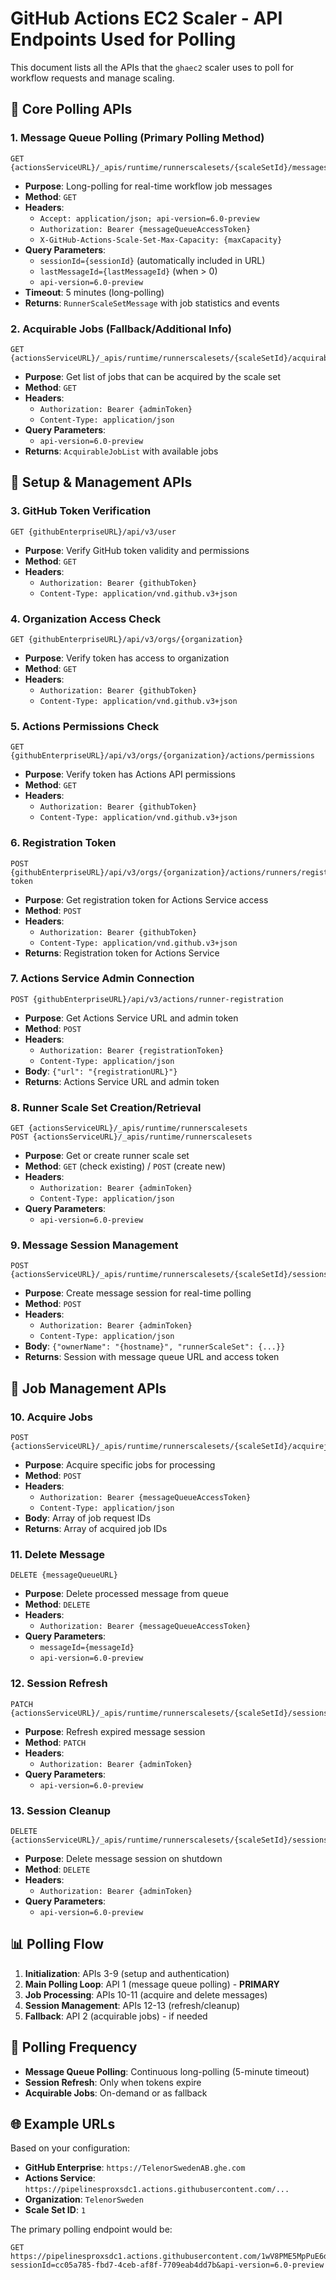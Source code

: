 # GitHub Actions EC2 Scaler - API Endpoints Used for Polling

This document lists all the APIs that the `ghaec2` scaler uses to poll for workflow requests and manage scaling.

## 🔗 **Core Polling APIs**

### 1. **Message Queue Polling** (Primary Polling Method)
```
GET {actionsServiceURL}/_apis/runtime/runnerscalesets/{scaleSetId}/messages
```
- **Purpose**: Long-polling for real-time workflow job messages
- **Method**: `GET`
- **Headers**:
  - `Accept: application/json; api-version=6.0-preview`
  - `Authorization: Bearer {messageQueueAccessToken}`
  - `X-GitHub-Actions-Scale-Set-Max-Capacity: {maxCapacity}`
- **Query Parameters**:
  - `sessionId={sessionId}` (automatically included in URL)
  - `lastMessageId={lastMessageId}` (when > 0)
  - `api-version=6.0-preview`
- **Timeout**: 5 minutes (long-polling)
- **Returns**: `RunnerScaleSetMessage` with job statistics and events

### 2. **Acquirable Jobs** (Fallback/Additional Info)
```
GET {actionsServiceURL}/_apis/runtime/runnerscalesets/{scaleSetId}/acquirablejobs
```
- **Purpose**: Get list of jobs that can be acquired by the scale set
- **Method**: `GET`
- **Headers**:
  - `Authorization: Bearer {adminToken}`
  - `Content-Type: application/json`
- **Query Parameters**:
  - `api-version=6.0-preview`
- **Returns**: `AcquirableJobList` with available jobs

## 🔧 **Setup & Management APIs**

### 3. **GitHub Token Verification**
```
GET {githubEnterpriseURL}/api/v3/user
```
- **Purpose**: Verify GitHub token validity and permissions
- **Method**: `GET`
- **Headers**:
  - `Authorization: Bearer {githubToken}`
  - `Content-Type: application/vnd.github.v3+json`

### 4. **Organization Access Check**
```
GET {githubEnterpriseURL}/api/v3/orgs/{organization}
```
- **Purpose**: Verify token has access to organization
- **Method**: `GET`
- **Headers**:
  - `Authorization: Bearer {githubToken}`
  - `Content-Type: application/vnd.github.v3+json`

### 5. **Actions Permissions Check**
```
GET {githubEnterpriseURL}/api/v3/orgs/{organization}/actions/permissions
```
- **Purpose**: Verify token has Actions API permissions
- **Method**: `GET`
- **Headers**:
  - `Authorization: Bearer {githubToken}`
  - `Content-Type: application/vnd.github.v3+json`

### 6. **Registration Token**
```
POST {githubEnterpriseURL}/api/v3/orgs/{organization}/actions/runners/registration-token
```
- **Purpose**: Get registration token for Actions Service access
- **Method**: `POST`
- **Headers**:
  - `Authorization: Bearer {githubToken}`
  - `Content-Type: application/vnd.github.v3+json`
- **Returns**: Registration token for Actions Service

### 7. **Actions Service Admin Connection**
```
POST {githubEnterpriseURL}/api/v3/actions/runner-registration
```
- **Purpose**: Get Actions Service URL and admin token
- **Method**: `POST`
- **Headers**:
  - `Authorization: Bearer {registrationToken}`
  - `Content-Type: application/json`
- **Body**: `{"url": "{registrationURL}"}`
- **Returns**: Actions Service URL and admin token

### 8. **Runner Scale Set Creation/Retrieval**
```
GET {actionsServiceURL}/_apis/runtime/runnerscalesets
POST {actionsServiceURL}/_apis/runtime/runnerscalesets
```
- **Purpose**: Get or create runner scale set
- **Method**: `GET` (check existing) / `POST` (create new)
- **Headers**:
  - `Authorization: Bearer {adminToken}`
  - `Content-Type: application/json`
- **Query Parameters**:
  - `api-version=6.0-preview`

### 9. **Message Session Management**
```
POST {actionsServiceURL}/_apis/runtime/runnerscalesets/{scaleSetId}/sessions
```
- **Purpose**: Create message session for real-time polling
- **Method**: `POST`
- **Headers**:
  - `Authorization: Bearer {adminToken}`
  - `Content-Type: application/json`
- **Body**: `{"ownerName": "{hostname}", "runnerScaleSet": {...}}`
- **Returns**: Session with message queue URL and access token

## 🎯 **Job Management APIs**

### 10. **Acquire Jobs**
```
POST {actionsServiceURL}/_apis/runtime/runnerscalesets/{scaleSetId}/acquirejobs
```
- **Purpose**: Acquire specific jobs for processing
- **Method**: `POST`
- **Headers**:
  - `Authorization: Bearer {messageQueueAccessToken}`
  - `Content-Type: application/json`
- **Body**: Array of job request IDs
- **Returns**: Array of acquired job IDs

### 11. **Delete Message**
```
DELETE {messageQueueURL}
```
- **Purpose**: Delete processed message from queue
- **Method**: `DELETE`
- **Headers**:
  - `Authorization: Bearer {messageQueueAccessToken}`
- **Query Parameters**:
  - `messageId={messageId}`
  - `api-version=6.0-preview`

### 12. **Session Refresh**
```
PATCH {actionsServiceURL}/_apis/runtime/runnerscalesets/{scaleSetId}/sessions/{sessionId}
```
- **Purpose**: Refresh expired message session
- **Method**: `PATCH`
- **Headers**:
  - `Authorization: Bearer {adminToken}`
- **Query Parameters**:
  - `api-version=6.0-preview`

### 13. **Session Cleanup**
```
DELETE {actionsServiceURL}/_apis/runtime/runnerscalesets/{scaleSetId}/sessions/{sessionId}
```
- **Purpose**: Delete message session on shutdown
- **Method**: `DELETE`
- **Headers**:
  - `Authorization: Bearer {adminToken}`
- **Query Parameters**:
  - `api-version=6.0-preview`

## 📊 **Polling Flow**

1. **Initialization**: APIs 3-9 (setup and authentication)
2. **Main Polling Loop**: API 1 (message queue polling) - **PRIMARY**
3. **Job Processing**: APIs 10-11 (acquire and delete messages)
4. **Session Management**: APIs 12-13 (refresh/cleanup)
5. **Fallback**: API 2 (acquirable jobs) - if needed

## 🔄 **Polling Frequency**

- **Message Queue Polling**: Continuous long-polling (5-minute timeout)
- **Session Refresh**: Only when tokens expire
- **Acquirable Jobs**: On-demand or as fallback

## 🌐 **Example URLs**

Based on your configuration:
- **GitHub Enterprise**: `https://TelenorSwedenAB.ghe.com`
- **Actions Service**: `https://pipelinesproxsdc1.actions.githubusercontent.com/...`
- **Organization**: `TelenorSweden`
- **Scale Set ID**: `1`

The primary polling endpoint would be:
```
GET https://pipelinesproxsdc1.actions.githubusercontent.com/1wV8PME5MpPuE6dWDHM0qQAg2HEKLGQQC1KgkaGqPT3lXRGrc7/_apis/runtime/runnerscalesets/1/messages?sessionId=cc05a785-fbd7-4ceb-af8f-7709eab4dd7b&api-version=6.0-preview
``` 